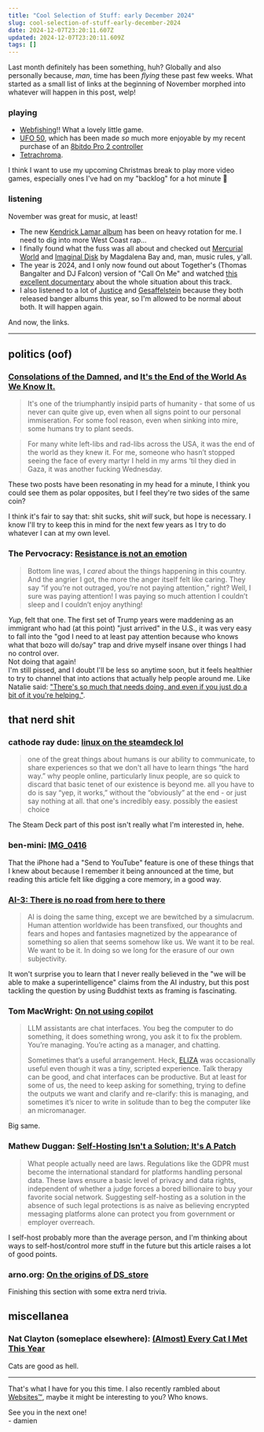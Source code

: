 ```yaml
---
title: "Cool Selection of Stuff: early December 2024"
slug: cool-selection-of-stuff-early-december-2024
date: 2024-12-07T23:20:11.607Z
updated: 2024-12-07T23:20:11.609Z
tags: []
---
```


Last month definitely has been something, huh? Globally and also personally because, _man_, time has been _flying_ these past few weeks. What started as a small list of links at the beginning of November morphed into whatever will happen in this post, welp!

### playing

- [Webfishing](https://store.steampowered.com/app/3146520/WEBFISHING/)!! What a lovely little game.
- [UFO 50](https://50games.fun/), which has been made _so_ much more enjoyable by my recent purchase of an [8bitdo Pro 2 controller](https://www.8bitdo.com/pro2/)
- [Tetrachroma](https://store.steampowered.com/app/2702490/TETRACHROMA/).

I think I want to use my upcoming Christmas break to play more video games, especially ones I've had on my "backlog" for a hot minute 😤

### listening

November was great for music, at least!

- The new [Kendrick Lamar album](https://my-gnx.com/) has been on heavy rotation for me. I need to dig into more West Coast rap...
- I finally found what the fuss was all about and checked out [Mercurial World](https://magdalenabay.bandcamp.com/album/mercurial-world) and [Imaginal Disk](https://magdalenabay.bandcamp.com/album/imaginal-disk) by Magdalena Bay and, man, music rules, y'all.
- The year is 2024, and I only now found out about Together's (Thomas Bangalter and DJ Falcon) version of "Call On Me" and watched [this excellent documentary](https://www.youtube.com/watch?v=wyYAiU4DKUY) about the whole situation about this track.
- I also listened to a lot of [Justice](https://etjusticepourtous.bandcamp.com/album/hyperdrama) and [Gesaffelstein](https://gesaffelstein.lnk.to/GAMMA) because they both released banger albums this year, so I'm allowed to be normal about both. It will happen again.

And now, the links.

---

## politics (oof)

### [Consolations of the Damned](https://aevangeline.substack.com/p/consolations-of-the-damned), and [It's the End of the World As We Know It.](https://offb.substack.com/p/its-the-end-of-the-world-as-we-know)

> It's one of the triumphantly insipid parts of humanity - that some of us never can quite give up, even when all signs point to our personal immiseration. For some fool reason, even when sinking into mire, some humans try to plant seeds.

> For many white left-libs and rad-libs across the USA, it was the end of the world as they knew it. For me, someone who hasn’t stopped seeing the face of every martyr I held in my arms ‘til they died in Gaza, it was another fucking Wednesday.

These two posts have been resonating in my head for a minute, I think you could see them as polar opposites, but I feel they're two sides of the same coin?

I think it's fair to say that: shit sucks, shit _will_ suck, but hope is necessary. I know I'll try to keep this in mind for the next few years as I try to do whatever I can at my own level.

### The Pervocracy: [Resistance is not an emotion](https://pervocracy.com/essays/resistance-is-not-an-emotion/)

> Bottom line was, I _cared_ about the things happening in this country. And the angrier I got, the more the anger itself felt like caring. They say “if you’re not outraged, you’re not paying attention,” right? Well, I sure was paying attention! I was paying so much attention I couldn’t sleep and I couldn’t enjoy anything!

_Yup_, felt that one. The first set of Trump years were maddening as an immigrant who had (at this point) "just arrived" in the U.S., it was very easy to fall into the "god I need to at least pay attention because who knows what that bozo will do/say" trap and drive myself insane over things I had no control over.  
Not doing that again!  
I'm still pissed, and I doubt I'll be less so anytime soon, but it feels healthier to try to channel that into actions that actually help people around me. Like Natalie said: ["There's so much that needs doing, and even if you just do a bit of it you're helping."](https://nex-3.com/blog/the-thing-about-making-the/).

## that nerd shit

### cathode ray dude: [linux on the steamdeck lol](https://blog.cathoderaydude.com/doku.php?id=blog:linux_on_the_steamdeck_lol)

> one of the great things about humans is our ability to communicate, to share experiences so that we don't all have to learn things “the hard way.” why people online, particularly linux people, are so quick to discard that basic tenet of our existence is beyond me. all you have to do is say “yep, it works,” without the “obviously” at the end - or just say nothing at all. that one's incredibly easy. possibly the easiest choice

The Steam Deck part of this post isn't really what I'm interested in, hehe.

### ben-mini: [IMG_0416](https://ben-mini.github.io/2024/img-0416)

That the iPhone had a "Send to YouTube" feature is one of these things that I knew about because I remember it being announced at the time, but reading this article felt like digging a core memory, in a good way.

### [AI-3: There is no road from here to there](https://discourse.suttacentral.net/t/ai-3-there-is-no-road-from-here-to-there/33426)

> AI is doing the same thing, except we are bewitched by a simulacrum. Human attention worldwide has been transfixed, our thoughts and fears and hopes and fantasies magnetized by the appearance of something so alien that seems somehow like us. We want it to be real. We want to be it. In doing so we long for the erasure of our own subjectivity.

It won't surprise you to learn that I never really believed in the "we will be able to make a superintelligence" claims from the AI industry, but this post tackling the question by using Buddhist texts as framing is fascinating.

### Tom MacWright: [On not using copilot](https://macwright.com/2024/11/20/not-using-copilot.html)

> LLM assistants are chat interfaces. You beg the computer to do something, it does something wrong, you ask it to fix the problem. You’re managing. You’re acting as a manager, and chatting.
>
> Sometimes that’s a useful arrangement. Heck, [ELIZA](https://en.wikipedia.org/wiki/ELIZA) was occasionally useful even though it was a tiny, scripted experience. Talk therapy can be good, and chat interfaces can be productive. But at least for some of us, the need to keep asking for something, trying to define the outputs we want and clarify and re-clarify: this is managing, and sometimes it’s nicer to write in solitude than to beg the computer like an micromanager.

Big same.

### Mathew Duggan: [Self-Hosting Isn't a Solution; It's A Patch](https://matduggan.com/self-hosting-isnt-a-solution-its-a-patch/)

> What people actually need are laws. Regulations like the GDPR must become the international standard for platforms handling personal data. These laws ensure a basic level of privacy and data rights, independent of whether a judge forces a bored billionaire to buy your favorite social network. Suggesting self-hosting as a solution in the absence of such legal protections is as naive as believing encrypted messaging platforms alone can protect you from government or employer overreach.

I self-host probably more than the average person, and I'm thinking about ways to self-host/control more stuff in the future but this article raises a lot of good points.

### arno.org: [On the origins of DS_store](https://www.arno.org/on-the-origins-of-ds-store)

Finishing this section with some extra nerd trivia.

## miscellanea

### Nat Clayton (someplace elsewhere): [(Almost) Every Cat I Met This Year](https://blog.someplace-else.xyz/almost-every-cat/)

Cats are good as hell.

---

That's what I have for you this time. I also recently rambled about [Websites™️](https://damien.zone/thoughts-about-mastodon-and-the-new-twitter/), maybe it might be interesting to you? Who knows.

See you in the next one!  
\- damien
